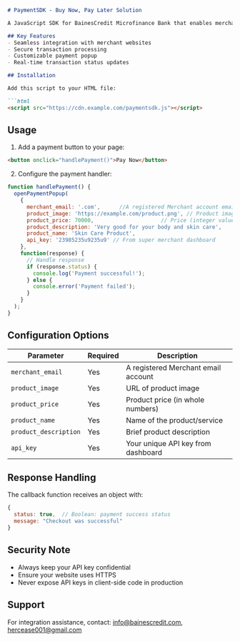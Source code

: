
```markdown
# PaymentSDK - Buy Now, Pay Later Solution

A JavaScript SDK for BainesCredit Microfinance Bank that enables merchants to offer **Buy Now, Pay Later (BNPL)** payments on their websites. Securely processes transactions through the bank's API.

## Key Features
- Seamless integration with merchant websites
- Secure transaction processing
- Customizable payment popup
- Real-time transaction status updates

## Installation

Add this script to your HTML file:

```html
<script src="https://cdn.example.com/paymentsdk.js"></script>
```

## Usage

1. Add a payment button to your page:
```html
<button onclick="handlePayment()">Pay Now</button>
```

2. Configure the payment handler:
```javascript
function handlePayment() {
  openPaymentPopup(
    {
      merchant_email: '.com',      //A registered Merchant account email address who will process the product
      product_image: 'https://example.com/product.png', // Product image URL
      product_price: 70000,                     // Price (integer value)
      product_description: 'Very good for your body and skin care',
      product_name: 'Skin Care Product',
      api_key: '23985235u9235u9' // From super merchant dashboard
    },
    function(response) {
      // Handle response
      if (response.status) {
        console.log('Payment successful!');
      } else {
        console.error('Payment failed');
      }
    }
  );
}
```

## Configuration Options

| Parameter            | Required | Description                          |
|----------------------|----------|--------------------------------------|
| `merchant_email`     | Yes      | A registered Merchant email account  |
| `product_image`      | Yes      | URL of product image                 |
| `product_price`      | Yes      | Product price (in whole numbers)     |
| `product_name`       | Yes      | Name of the product/service          |
| `product_description`| Yes      | Brief product description            |
| `api_key`            | Yes      | Your unique API key from dashboard   |

## Response Handling

The callback function receives an object with:
```javascript
{
  status: true,  // Boolean: payment success status
  message: "Checkout was successful"
}
```

## Security Note
- Always keep your API key confidential
- Ensure your website uses HTTPS
- Never expose API keys in client-side code in production

## Support
For integration assistance, contact: info@bainescredit.com, hercease001@gmail.com
```
